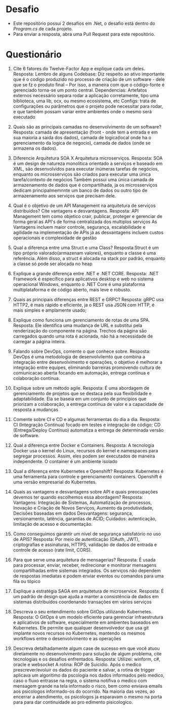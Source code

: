 # Desafio

- Este repositório possui 2 desafios em .Net, o desafio está dentro do _Program.cs_ de cada projeto.
- Para enviar a resposta, abra uma Pull Request para este repositório.

# Questionário

1. Cite 6 fatores do Twelve-Factor App e explique cada um deles.
Resposta: Lembro de alguns
Codebase: Diz respeito ao ativo importante que é o codigo produzido no processo de criação de um software - dele que se fz o produto final – Por isso, a maneira com que o código-fonte é gerenciado torna-se um ponto central.
Dependencias: Artefatos externos necessário separa rodar a aplicação corretamente, tipo uma biblioteca, uma lib, ocx, ou mesmo ecosistema, etc
Configs: trata de configurações ou parâmetros que o projeto pode necessitar para rodar, e que também possam variar entre ambientes onde o mesmo será executado


2. Quais são as principais camadas no desenvolvimento de um software?
Resposta: camada de apresentação (front - onde tem a entrada e em sua maioria a saida dos dados), camada de logica(local onde ha o gerenciamento da logica de negocio), camada de dados (onde se armazena os dados).


3. Diferencie Arquitetura SOA X Arquitetura microserviços.
Resposta: SOA é um design de natureza monolítica orientado a serviços e baseado em XML, são desenvolvidos para executar inúmeras tarefas de negócios, enquanto os microsserviços são criados para executar uma única tarefa/contexto de negócios
Também possui uma única camada de armazenamento de dados que é compartilhada, ja os microsserviços dedicam principalmemnnte um banco de dados ou outro tipo de armazenamento aos serviços que precisam dele.


4. Qual é o objetivo de um API Management na arquitetura de serviços distribuídos? Cite vantagens e desvantagens.
Resposta: API Management tem como objetico crair, publicar, proteger e gerenciar de forma geral as API's de forma centralizada dos multiplos serviços
As Vantagens incluem maior controle, segurança, escalabilidade e agilidade na implementação de APIs já as desvantagens incluem custos operacionais e complexidade de gestão


5. Qual a diferença entre uma Struct e uma Class?
Resposta:Struct é um tipo próprio valorado(armazenam valores), enquanto a classe é uma referência. Além disso, a struct é alocada na stack por padrão, enquanto a classe só pode ser alocada no heap


6. Explique a grande diferença entre .NET e .NET CORE.
Resposta: .NET Framework é específico para aplicativos desktop e web no sistema operacional Windows, enquanto o .NET Core é uma plataforma multiplataforma e de código aberto, mais leve e robusto.


7. Quais as principais diferenças entre REST e GRPC?
Resposta: gRPC usa HTTP2, é mais rápido e eficiente, ja o REST usa JSON com HTTP, é mais simples e amplamente usado;


8. Explique como funciona um gerenciamento de rotas de uma SPA.
Resposta: Ele identifica uma mudança de URL e substitui pela renderização do componente na página. Trechos da página são carregados quando uma rota é acionada, não há a necessidade de carregar a página inteira.


9. Falando sobre DevOps, comente o que conhece sobre.
Resposta: DevOps é uma metodologia de desenvolvilemto que combina a integração entre desenvolvimento e operações, o objetivo é melhorar a integração entre equipes, eliminando barreiras promovendo cultura de comiunicacao aberta focando em automação, entrega contínua e colaboração contínua.


10. Explique sobre um método agile.
Resposta: É uma abordagem de gerenciamento de projetos que se destaca pela sua flexibilidade e adaptabilidade. Ela se baseia em um conjunto de princípios que priorizam a colaboração, a entrega contínua de valor e a capacidade de resposta a mudanças


11. Comente sobre CI e CD e algumas ferramentas do dia a dia.
Resposta: CI (Integração Contínua) focado em testes e integração de código;
CD (Entrega/Deploy Contínuo) automatiza a entrega de determinada versão de software.


12. Qual a diferença entre Docker e Containers.
Resposta: A tecnologia Docker usa o kernel do Linux, recursos do kernel e namespaces para segregar processos. Assim, eles podem ser executados de maneira independente. O container é um ambiente isolado


13. Qual a diferença entre Kubernetes e Openshift?
Resposta: Kubernetes é uma ferramenta para controle e gerenciamento containers. Openshift é uma versão empresarial do Kubernetes.


14. Quais as vantagens e desvantagens sobre API e quais preocupações devemos ter quando escolhemos essa abordagem?
Resposta: Vantagens: Integração de Sistemas, Automatização de processos, Inovação e Criação de Novos Serviços, Aumento da produtividade, Decisões baseadas em dados
Desvantagens: segurança, versionamento, latência, garantias de ACID; Cuidados: autenticação, limitação de acesso e documentação.


15. Como conseguimos garantir um nível de segurança satisfatório no uso de APIS?
Resposta: Por meio de autenticação (OAuth, JWT), criptografias e assinaturas, HTTPS, validação de dados de entrada e controle de acesso (rate limit, CORS).


16. Para que serve uma arquitetura de mensagerias?
Resposta: É usada para processar, enviar, receber, redirecionar e monitorar mensagens compartilhadas entre sistemas integrados. Os serviços não dependem de respostas imediatas e podem enviar eventos ou comandos para uma fila ou tópico


17. Explique a estratégia SAGA em arquitetura de microservice.
Resposta: É um padrão de design que ajuda a manter a consistência de dados em sistemas distribuídos coordenando transações em vários serviços


18. Descreva o seu entendimento sobre GitOps utilizando Kubernetes.
Resposta: O GitOps é um modelo eficiente para gerenciar infraestrutura e aplicativos de software, especialmente em ambientes baseados em Kubernetes. Ele permite que qualquer desenvolvedor que usa git implante novos recursos no Kubernetes, mantendo os mesmos workflows entre o desenvolvimento e as operações


19. Descreva detalhadamente algum case de sucesso em que você atuou diretamente no desenvolvimento para solução de algum problema, cite tecnologias e os desafios enfrentados.
Resposta: Utilizei: winform, c#, oracle e websocket
A rotina: ROP de Suicídio. Após o medico prescrever/evoluir os dados do paciente e salvar, a rotina de trigger aplicava um algoritimo da pscologia nos dados informados pelo medico, caso o fluxo entrasse na regra, o sistema notifiva o medico com mensagem grande na tela informado o risco,
bem como enviava emails aos psicologos informado-os do ocorrido. Na maioria das vezes, ao encerrar a atendimento, os psicologos ja esparavam o mesmo na porta para para dar continuidade ao pro edimento pisicologico.

